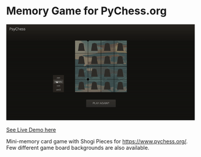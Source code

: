 # Memory Game for PyChess.org

![MemoryGame](Shogi-memory.gif)

[See Live Demo here](https://pychess-shogi-404.netlify.app/)

Mini-memory card game with Shogi Pieces for https://www.pychess.org/. Few different game board backgrounds are also available. 



